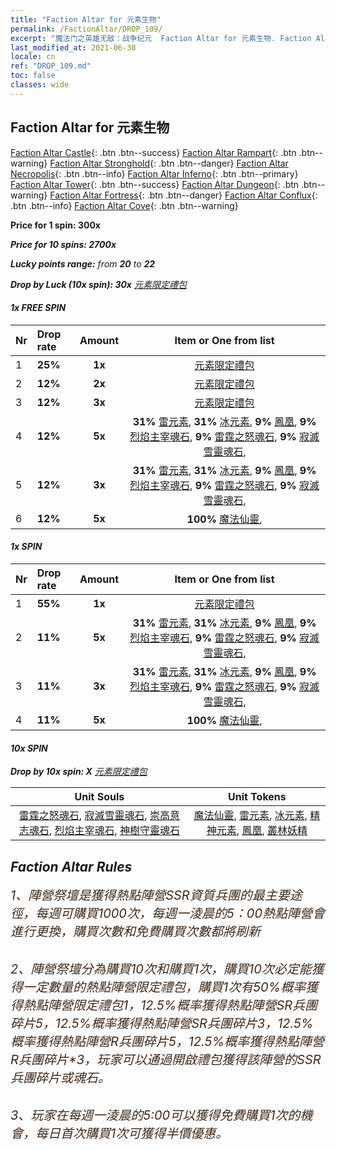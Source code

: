 ```yaml
---
title: "Faction Altar for 元素生物"
permalink: /FactionAltar/DROP_109/
excerpt: "魔法门之英雄无敌：战争纪元  Faction Altar for 元素生物. Faction Altar is the primary method for obtaining SSR units from the popular faction. Limited to 1,000 purchases each week. The popular faction changes at 05:00 every Monday. Purchase attempts and free purchase attempts will also reset then."
last_modified_at: 2021-06-30
locale: cn
ref: "DROP_109.md"
toc: false
classes: wide
---
```


##  Faction Altar for **元素生物**

  [Faction Altar Castle](/cn/FactionAltar/DROP_101/){: .btn .btn--success} [Faction Altar Rampart](/cn/FactionAltar/DROP_102/){: .btn .btn--warning} [Faction Altar Stronghold](/cn/FactionAltar/DROP_103/){: .btn .btn--danger} [Faction Altar Necropolis](/cn/FactionAltar/DROP_104/){: .btn .btn--info} [Faction Altar Inferno](/cn/FactionAltar/DROP_105/){: .btn .btn--primary} [Faction Altar Tower](/cn/FactionAltar/DROP_106/){: .btn .btn--success} [Faction Altar Dungeon](/cn/FactionAltar/DROP_107/){: .btn .btn--warning} [Faction Altar Fortress](/cn/FactionAltar/DROP_108/){: .btn .btn--danger} [Faction Altar Conflux](/cn/FactionAltar/DROP_109/){: .btn .btn--info} [Faction Altar Cove](/cn/FactionAltar/DROP_112/){: .btn .btn--warning} 

  **Price for 1 spin: 300x** <i class="fas fa-gem"/>

  **Price for 10 spins: 2700x** <i class="fas fa-gem"/>

  **Lucky points range:** from **20** to **22**

  **Drop by Luck (10x spin): 30x** [元素限定禮包](/cn/Items/con_2141/)

####  1x FREE SPIN 

  |    Nr    |  Drop rate  |  Amount   |   Item or One from list  |
  |:---------|:------------|:---------:|:------------------------:|
  | 1 | **25%** | **1x** | [元素限定禮包](/cn/Items/con_2141/) |
  | 2 | **12%** | **2x** | [元素限定禮包](/cn/Items/con_2141/) |
  | 3 | **12%** | **3x** | [元素限定禮包](/cn/Items/con_2141/) |
  | 4 | **12%** | **5x** |  **31%** [雷元素](/cn/Items/unt_263/),  **31%** [冰元素](/cn/Items/unt_264/),  **9%** [鳳凰](/cn/Items/unt_268/),  **9%** [烈焰主宰魂石](/cn/Items/unt_348/),  **9%** [雷霆之怒魂石](/cn/Items/unt_344/),  **9%** [寂滅雪靈魂石](/cn/Items/unt_345/),  |
  | 5 | **12%** | **3x** |  **31%** [雷元素](/cn/Items/unt_263/),  **31%** [冰元素](/cn/Items/unt_264/),  **9%** [鳳凰](/cn/Items/unt_268/),  **9%** [烈焰主宰魂石](/cn/Items/unt_348/),  **9%** [雷霆之怒魂石](/cn/Items/unt_344/),  **9%** [寂滅雪靈魂石](/cn/Items/unt_345/),  |
  | 6 | **12%** | **5x** |  **100%** [魔法仙靈](/cn/Items/unt_262/),  |


####  1x SPIN 

  |    Nr    |  Drop rate  |  Amount   |   Item or One from list  |
  |:---------|:------------|:---------:|:------------------------:|
  | 1 | **55%** | **1x** | [元素限定禮包](/cn/Items/con_2141/) |
  | 2 | **11%** | **5x** |  **31%** [雷元素](/cn/Items/unt_263/),  **31%** [冰元素](/cn/Items/unt_264/),  **9%** [鳳凰](/cn/Items/unt_268/),  **9%** [烈焰主宰魂石](/cn/Items/unt_348/),  **9%** [雷霆之怒魂石](/cn/Items/unt_344/),  **9%** [寂滅雪靈魂石](/cn/Items/unt_345/),  |
  | 3 | **11%** | **3x** |  **31%** [雷元素](/cn/Items/unt_263/),  **31%** [冰元素](/cn/Items/unt_264/),  **9%** [鳳凰](/cn/Items/unt_268/),  **9%** [烈焰主宰魂石](/cn/Items/unt_348/),  **9%** [雷霆之怒魂石](/cn/Items/unt_344/),  **9%** [寂滅雪靈魂石](/cn/Items/unt_345/),  |
  | 4 | **11%** | **5x** |  **100%** [魔法仙靈](/cn/Items/unt_262/),  |


####  10x SPIN 

  **Drop by 10x spin: X** [元素限定禮包](/cn/Items/con_2141/)

  |    Unit Souls    |  Unit Tokens  |
  |:----------------:|:-------------:|
  | [雷霆之怒魂石](/cn/Items/unt_344/), [寂滅雪靈魂石](/cn/Items/unt_345/), [崇高意志魂石](/cn/Items/unt_347/), [烈焰主宰魂石](/cn/Items/unt_348/), [神樹守靈魂石](/cn/Items/unt_349/) | [魔法仙靈](/cn/Items/unt_262/), [雷元素](/cn/Items/unt_263/), [冰元素](/cn/Items/unt_264/), [精神元素](/cn/Items/unt_267/), [鳳凰](/cn/Items/unt_268/), [叢林妖精](/cn/Items/unt_270/) |



## Faction Altar Rules

  <span style="color: #3c2a1e;font-size:20px">1、陣營祭壇是獲得熱點陣營SSR資質兵團的最主要途徑，每週可購買1000次，每週一淩晨的5：00熱點陣營會進行更換，購買次數和免費購買次數都將刷新</span><br/>

<br/>  <span style="color: #3c2a1e;font-size:20px">2、陣營祭壇分為購買10次和購買1次，購買10次必定能獲得一定數量的熱點陣營限定禮包，購買1次有50%概率獲得熱點陣營限定禮包*1，12.5%概率獲得熱點陣營SR兵團碎片*5，12.5%概率獲得熱點陣營SR兵團碎片*3，12.5%概率獲得熱點陣營R兵團碎片*5，12.5%概率獲得熱點陣營R兵團碎片*3，玩家可以通過開啟禮包獲得該陣營的SSR兵團碎片或魂石。</span>

<br/>  <span style="color: #3c2a1e;font-size:20px">3、玩家在每週一淩晨的5:00可以獲得免費購買1次的機會，每日首次購買1次可獲得半價優惠。</span><br/>

<br/>
